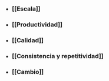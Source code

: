 * ### [[Escala]]
* ### [[Productividad]]
* ### [[Calidad]]
* ### [[Consistencia y repetitividad]]
* ### [[Cambio]]